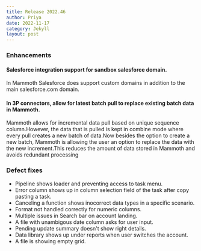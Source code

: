 ```yaml
---
title: Release 2022.46
author: Priya
date: 2022-11-17
category: Jekyll
layout: post
---
```


### Enhancements

#### Salesforce integration support for sandbox salesforce domain.
In Mammoth Salesforce does support custom domains in addition to the main salesforce.com domain.

#### In 3P connectors, allow for latest batch pull to replace existing batch data in Mammoth.
Mammoth allows for incremental data pull based on unique sequence column.However, the data that is pulled is kept in combine mode where every pull creates a new batch of data.Now besides the option to create a new batch, Mammoth is allowing the user an option to replace the data with the new increment.This reduces the amount of data stored in Mammoth and avoids redundant processing

### Defect fixes

* Pipeline shows loader and preventing access to task menu.
* Error column shows up in column selection field of the task after copy pasting a task.
* Canceling a function shows inocorrect data types in a specific scenario.
* Format not handled correctly for numeric columns.
* Multiple issues in Search bar on account landing.
* A file with unambigous date column asks for user input.
* Pending update summary doesn't show right details.
* Data library shows up under reports when user switches the account.
* A file is showing empty grid.